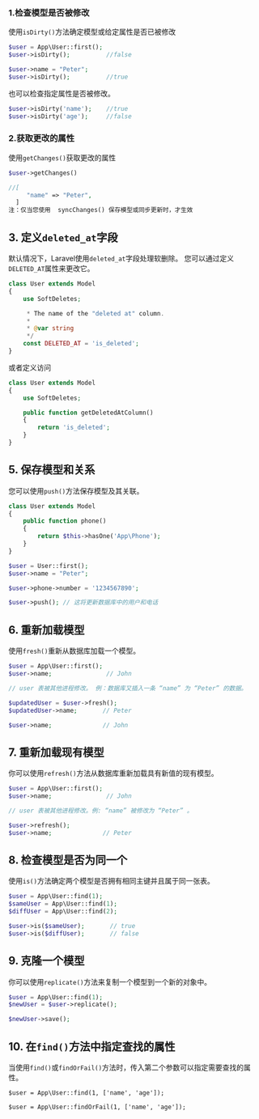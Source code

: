 ### 1.检查模型是否被修改

使用`isDirty()`方法确定模型或给定属性是否已被修改

```php
$user = App\User::first();
$user->isDirty();          //false

$user->name = "Peter";
$user->isDirty();          //true
```

也可以检查指定属性是否被修改。

```php
$user->isDirty('name');    //true
$user->isDirty('age');     //false
```

### 2.获取更改的属性

使用`getChanges()`获取更改的属性

```php
$user->getChanges()

//[
     "name" => "Peter",
  ]
注：仅当您使用  syncChanges() 保存模型或同步更新时，才生效
```

## 3. 定义`deleted_at`字段

默认情况下，Laravel使用`deleted_at`字段处理软删除。 您可以通过定义`DELETED_AT`属性来更改它。

```php
class User extends Model
{
    use SoftDeletes;

     * The name of the "deleted at" column.
     *
     * @var string
     */
    const DELETED_AT = 'is_deleted';
}
```

或者定义访问

```php
class User extends Model
{
    use SoftDeletes;

    public function getDeletedAtColumn()
    {
        return 'is_deleted';
    }
}

```

## 5. 保存模型和关系

您可以使用`push()`方法保存模型及其关联。

```php
class User extends Model
{
    public function phone()
    {
        return $this->hasOne('App\Phone');
    }
}

$user = User::first();
$user->name = "Peter";

$user->phone->number = '1234567890';

$user->push(); // 这将更新数据库中的用户和电话
```

## 6. 重新加载模型

使用`fresh()`重新从数据库加载一个模型。

```php
$user = App\User::first();
$user->name;               // John

// user 表被其他进程修改。 例：数据库又插入一条 “name” 为 “Peter” 的数据。

$updatedUser = $user->fresh();
$updatedUser->name;       // Peter

$user->name;              // John
```

## 7. 重新加载现有模型

你可以使用`refresh()`方法从数据库重新加载具有新值的现有模型。

```php
$user = App\User::first();
$user->name;               // John

// user 表被其他进程修改。例: “name” 被修改为 “Peter” 。

$user->refresh();
$user->name;              // Peter
```

## 8. 检查模型是否为同一个

使用`is()`方法确定两个模型是否拥有相同主键并且属于同一张表。

```php
$user = App\User::find(1);
$sameUser = App\User::find(1);
$diffUser = App\User::find(2);

$user->is($sameUser);       // true
$user->is($diffUser);       // false
```

## 9. 克隆一个模型

你可以使用`replicate()`方法来复制一个模型到一个新的对象中。

```php
$user = App\User::find(1);
$newUser = $user->replicate();

$newUser->save();
```

## 10. 在`find()`方法中指定查找的属性

当使用`find()`或`findOrFail()`方法时，传入第二个参数可以指定需要查找的属性。

```
$user = App\User::find(1, ['name', 'age']);

$user = App\User::findOrFail(1, ['name', 'age']);
```



